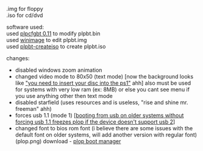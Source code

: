 .img for floppy
<br/>
.iso for cd/dvd

software used:
<br/>
used [plpcfgbt 0.11](https://download.plop.at/files/bootmngr/plpcfgbt-0.11.zip) to modify plpbt.bin
<br/>
used [winimage](http://www.winimage.com/download.htm) to edit plpbt.img
<br/>
used [plpbt-createiso](https://download.plop.at/files/bootmngr/plpbt-createiso.zip) to create plpbt.iso

changes:
- disabled windows zoom animation
- changed video mode to 80x50 (text mode) [now the background looks like ["you need to insert your disc into the ps1"](https://www.avid.wiki/File:PlayStation_(Disc_read_error,_SCPH-5502).png) ahh] also must be used for systems with very low ram (ex: 8MB) or else you cant see menu if you use anything other then text mode
- disabled starfield (uses resources and is useless, "rise and shine mr. freeman" ahh)
- forces usb 1.1 (mode 1) [[booting from usb on older systems without forcing usb 1.1 freezes plop if the device doesn't support usb 2](https://forum.plop.at/index.php?topic=1104.0)]
- changed font to bios rom font (i believe there are some issues with the default font on older systems, will add another version with regular font)
  (plop.png)
download - [plop boot manager](https://www.plop.at/en/bootmanager/download.html) 
